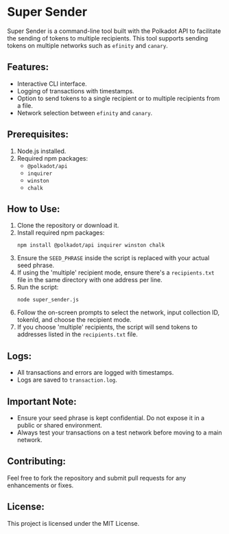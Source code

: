 
# Super Sender

Super Sender is a command-line tool built with the Polkadot API to facilitate the sending of tokens to multiple recipients. This tool supports sending tokens on multiple networks such as `efinity` and `canary`.

## Features:
- Interactive CLI interface.
- Logging of transactions with timestamps.
- Option to send tokens to a single recipient or to multiple recipients from a file.
- Network selection between `efinity` and `canary`.

## Prerequisites:
1. Node.js installed.
2. Required npm packages: 
    - `@polkadot/api`
    - `inquirer`
    - `winston`
    - `chalk`

## How to Use:

1. Clone the repository or download it.
2. Install required npm packages:
    ```
    npm install @polkadot/api inquirer winston chalk
    ```
3. Ensure the `SEED_PHRASE` inside the script is replaced with your actual seed phrase.
4. If using the 'multiple' recipient mode, ensure there's a `recipients.txt` file in the same directory with one address per line.
5. Run the script:
    ```
    node super_sender.js
    ```
6. Follow the on-screen prompts to select the network, input collection ID, tokenId, and choose the recipient mode.
7. If you choose 'multiple' recipients, the script will send tokens to addresses listed in the `recipients.txt` file.

## Logs:
- All transactions and errors are logged with timestamps.
- Logs are saved to `transaction.log`.

## Important Note:
- Ensure your seed phrase is kept confidential. Do not expose it in a public or shared environment.
- Always test your transactions on a test network before moving to a main network.

## Contributing:
Feel free to fork the repository and submit pull requests for any enhancements or fixes.

## License:
This project is licensed under the MIT License.

